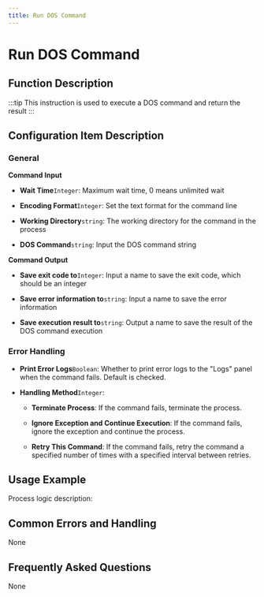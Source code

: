 ```yaml
---
title: Run DOS Command
---
```


# Run DOS Command

## Function Description

:::tip 
This instruction is used to execute a DOS command and return the result
:::

## Configuration Item Description

### General

**Command Input**

- **Wait Time**`Integer`: Maximum wait time, 0 means unlimited wait

- **Encoding Format**`Integer`: Set the text format for the command line

- **Working Directory**`string`: The working directory for the command in the process

- **DOS Command**`string`: Input the DOS command string


**Command Output**

- **Save exit code to**`Integer`: Input a name to save the exit code, which should be an integer

- **Save error information to**`string`: Input a name to save the error information

- **Save execution result to**`string`: Output a name to save the result of the DOS command execution


### Error Handling

- **Print Error Logs**`Boolean`: Whether to print error logs to the "Logs" panel when the command fails. Default is checked. 

- **Handling Method**`Integer`:

    - **Terminate Process**: If the command fails, terminate the process.

    - **Ignore Exception and Continue Execution**: If the command fails, ignore the exception and continue the process.

    - **Retry This Command**: If the command fails, retry the command a specified number of times with a specified interval between retries.

## Usage Example

Process logic description:

## Common Errors and Handling

None

## Frequently Asked Questions

None

